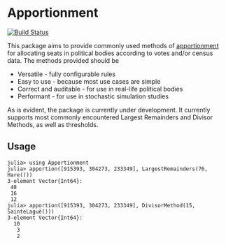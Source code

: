 # Apportionment

[![Build Status](https://github.com/kasperrisager/Apportionment.jl/actions/workflows/CI.yml/badge.svg?branch=master)](https://github.com/kasperrisager/Apportionment.jl/actions/workflows/CI.yml?query=branch%3Amaster)

This package aims to provide commonly used methods of [apportionment](https://en.wikipedia.org/wiki/Mathematics_of_apportionment) for allocating seats in political bodies according to votes and/or census data. The methods provided should be
* Versatile - fully configurable rules
* Easy to use - because most use cases are simple
* Correct and auditable - for use in real-life political bodies
* Performant - for use in stochastic simulation studies

As is evident, the package is currently under development. It currently supports most commonly encountered Largest Remainders and Divisor Methods, as well as thresholds.

## Usage

    julia> using Apportionment
    julia> apportion([915393, 304273, 233349], LargestRemainders(76, Hare()))
    3-element Vector{Int64}:
     48
     16
     12
    julia> apportion([915393, 304273, 233349], DivisorMethod(15, SainteLaguë()))
    3-element Vector{Int64}:
      10
       3
       2